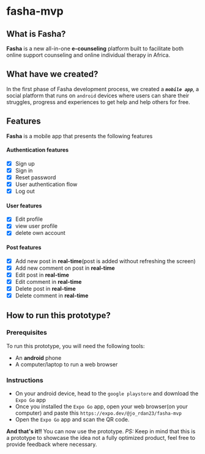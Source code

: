 # fasha-mvp

## What is Fasha?
**Fasha** is a new all-in-one **e-counseling** platform built to facilitate both online support counseling and online individual therapy in Africa.

## What have we created?
In the first phase of Fasha development process, we created a **_`mobile app`_**, a social platform that runs on `android` devices where users can share their struggles, progress and experiences to get help and help others for free.

## Features
**Fasha** is a mobile app that presents the following features
#### Authentication features
- [x] Sign up
- [x] Sign in
- [x] Reset password
- [x] User authentication flow
- [x] Log out

#### User features
- [x] Edit profile
- [x] view user profile
- [x] delete own account
#### Post features
- [x] Add new post in **real-time**(post is added without refreshing the screen)
- [x] Add new comment on post in **real-time**
- [x] Edit post in **real-time**
- [x] Edit comment in **real-time**
- [x] Delete post in **real-time**
- [x] Delete comment in **real-time**

## How to run this prototype?
### Prerequisites
To run this prototype, you will need the following tools: 
- An **android** phone
- A computer/laptop to run a web browser

### Instructions
- On your android device, head to the `google playstore` and download the `Expo Go` app
- Once you installed the `Expo Go` app, open your web browser(on your computer) and paste this ```https://expo.dev/@jo_rdan23/fasha-mvp```
- Open the `Expo Go` app and scan the QR code.

**And that's it!!** You can now use the prototype.
_PS:_ Keep in mind that this is a prototype to showcase the idea not a fully optimized product, feel free to provide feedback where necessary.
